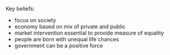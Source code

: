 Key beliefs:
- focus on society
- economy based on mix of private and public
- market intervention essential to provide measure of equality
- people are born with unequal life chances
- government can be a positive force

